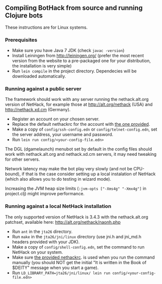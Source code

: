 ## Compiling BotHack from source and running Clojure bots

These instructions are for Linux systems.

### Prerequisites

* Make sure you have Java 7 JDK (check `javac -version`)
* Install Leiningen from http://leiningen.org/ (prefer the most recent version from the website to a pre-packaged one for your distribution, the installation is very simple)
* Run `lein compile` in the project directory.  Dependecies will be downloaded automatically.

### Running against a public server

The framework should work with any server running the nethack.alt.org version of NetHack, for example those at http://alt.org/nethack (USA) and http://nethack.xd.cm (Germany).

* Register an account on your chosen server.
* Replace the default nethackrc for the account with [the one provided](https://github.com/krajj7/BotHack/blob/master/bothack.nethackrc).
* Make a copy of `config/ssh-config.edn` or `config/telnet-config.edn`, set the server address, your username and password.
* Run `lein run config/<your-config-file.edn>`

The DGL (dgamelaunch) menubot set by default in the config files should work with nethack.alt.org and nethack.xd.cm servers, it may need tweaking for other servers.

Network latency may make the bot play very slowly (and not be CPU-bound), if that is the case consider setting up a local instalation of NetHack (which also allows you to do testing in wizard mode).

Increasing the JVM heap size limits (`:jvm-opts ["-Xms4g" "-Xmx4g"]` in project.clj) might improve performance.

### Running against a local NetHack installation

The only supported version of NetHack is 3.4.3 with the nethack.alt.org patchset, available here: http://alt.org/nethack/naonh.php

* Run `ant` in the `jta26` directory.
* Run `make` in the `jta26/jni/linux` directory (use jni.h and jni\_md.h headers provided with your JDK).
* Make a copy of `config/shell-config.edn`, set the command to run NetHack on your system.
* Make sure [the provided nethackrc](https://github.com/krajj7/BotHack/blob/master/bothack.nethackrc). is used when you run the command manually (you should NOT get the initial "It is written in the Book of $DEITY" message when you start a game).
* Run `LD_LIBRARY_PATH=jta26/jni/linux/ lein run config/<your-config-file.edn>`
